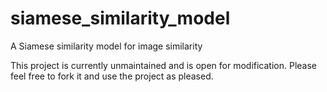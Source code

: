 # siamese_similarity_model
A Siamese similarity model for image similarity

This project is currently unmaintained and is open for modification. Please feel free to fork it and use the project as pleased. 
